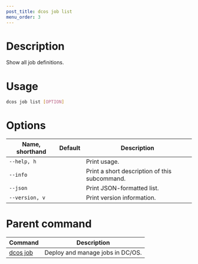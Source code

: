 ```yaml
---
post_title: dcos job list
menu_order: 3
---
```

    
# Description
Show all job definitions.

# Usage

```bash
dcos job list [OPTION]
```

# Options

| Name, shorthand | Default | Description |
|---------|-------------|-------------|
| `--help, h`   |             |  Print usage. |
| `--info`   |             |  Print a short description of this subcommand. |
| `--json`   |             |  Print JSON-formatted list. |
| `--version, v`   |             | Print version information. |

# Parent command

| Command | Description |
|---------|-------------|
| [dcos job](/docs/1.9/usage/cli/command-reference/dcos-job/) |  Deploy and manage jobs in DC/OS. |

<!-- # Examples -->